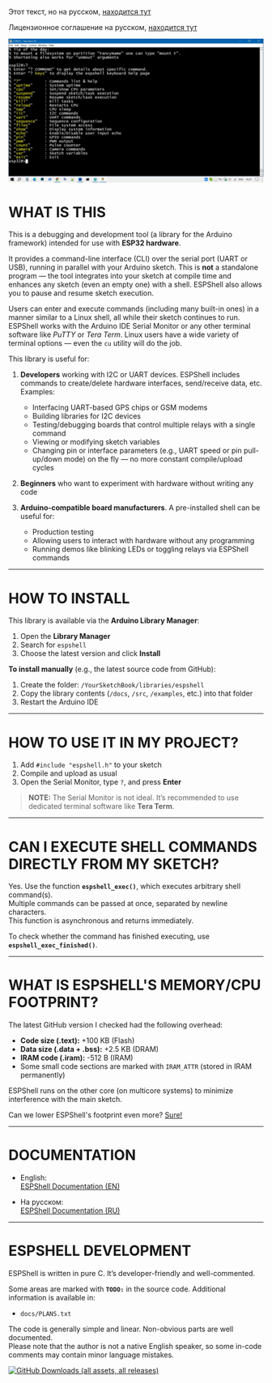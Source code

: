 
Этот текст, но на русском, [находится тут](https://github.com/vvb333007/espshell/blob/main/README.ru.md)

Лицензионное соглашение на русском, [находится тут](https://github.com/vvb333007/espshell/blob/main/LICENSE.ru.txt)


![Main window](docs/html/i/espshell.jpg)

# WHAT IS THIS

This is a debugging and development tool (a library for the Arduino framework) intended for use with **ESP32 hardware**.

It provides a command-line interface (CLI) over the serial port (UART or USB), running in parallel with your Arduino sketch. This is **not** a standalone program — the tool integrates into your sketch at compile time and enhances any sketch (even an empty one) with a shell. ESPShell also allows you to pause and resume sketch execution.

Users can enter and execute commands (including many built-in ones) in a manner similar to a Linux shell, all while their sketch continues to run. ESPShell works with the Arduino IDE Serial Monitor or any other terminal software like *PuTTY* or *Tera Term*. Linux users have a wide variety of terminal options — even the `cu` utility will do the job.

This library is useful for:

1. **Developers** working with I2C or UART devices. ESPShell includes commands to create/delete hardware interfaces, send/receive data, etc.  
   Examples:
   - Interfacing UART-based GPS chips or GSM modems  
   - Building libraries for I2C devices  
   - Testing/debugging boards that control multiple relays with a single command  
   - Viewing or modifying sketch variables  
   - Changing pin or interface parameters (e.g., UART speed or pin pull-up/down mode) on the fly — no more constant compile/upload cycles

2. **Beginners** who want to experiment with hardware without writing any code

3. **Arduino-compatible board manufacturers**. A pre-installed shell can be useful for:
   - Production testing  
   - Allowing users to interact with hardware without any programming  
   - Running demos like blinking LEDs or toggling relays via ESPShell commands

---

# HOW TO INSTALL

This library is available via the **Arduino Library Manager**:

1. Open the **Library Manager**
2. Search for `espshell`
3. Choose the latest version and click **Install**

**To install manually** (e.g., the latest source code from GitHub):

1. Create the folder: `/YourSketchBook/libraries/espshell`  
2. Copy the library contents (`/docs`, `/src`, `/examples`, etc.) into that folder  
3. Restart the Arduino IDE

---

# HOW TO USE IT IN MY PROJECT?

1. Add `#include "espshell.h"` to your sketch  
2. Compile and upload as usual  
3. Open the Serial Monitor, type `?`, and press **Enter**

> **NOTE:** The Serial Monitor is not ideal. It’s recommended to use dedicated terminal software like **Tera Term**.

---

# CAN I EXECUTE SHELL COMMANDS DIRECTLY FROM MY SKETCH?

Yes. Use the function **`espshell_exec()`**, which executes arbitrary shell command(s).  
Multiple commands can be passed at once, separated by newline characters.  
This function is asynchronous and returns immediately.

To check whether the command has finished executing, use **`espshell_exec_finished()`**.

---

# WHAT IS ESPSHELL'S MEMORY/CPU FOOTPRINT?

The latest GitHub version I checked had the following overhead:

- **Code size (.text):** +100 KB (Flash)  
- **Data size (.data + .bss):** +2.5 KB (DRAM)  
- **IRAM code (.iram):** -512 B (IRAM)  
- Some small code sections are marked with `IRAM_ATTR` (stored in IRAM permanently)

ESPShell runs on the other core (on multicore systems) to minimize interference with the main sketch.

Can we lower ESPShell's footprint even more?  [Sure!](https://vvb333007.github.io/espshell/html/Customizing.html)

---

# DOCUMENTATION

- English:  
  [ESPShell Documentation (EN)](https://vvb333007.github.io/espshell/html/index.html)

- На русском:  
  [ESPShell Documentation (RU)](https://vvb333007.github.io/espshell/html/index.ru.html)

---

# ESPSHELL DEVELOPMENT

ESPShell is written in pure C. It’s developer-friendly and well-commented.

Some areas are marked with **`TODO:`** in the source code. Additional information is available in:

- `docs/PLANS.txt`

The code is generally simple and linear. Non-obvious parts are well documented.  
Please note that the author is not a native English speaker, so some in-code comments may contain minor language mistakes.

[![GitHub Downloads (all assets, all releases)](https://img.shields.io/github/downloads/x-radio/EEBoom/total?color=66FFFF)](https://github.com/vvb333007/espshell/)

